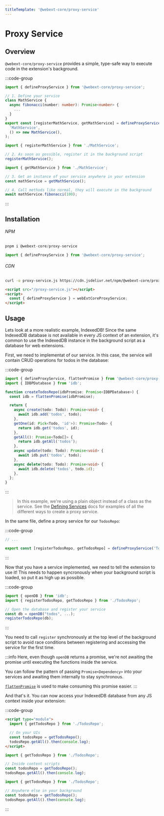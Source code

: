 ```yaml
---
titleTemplate: '@webext-core/proxy-service'
---
```


# Proxy Service

<ChipGroup>
  <Chip text="MV2" type="manifest" />
  <Chip text="MV3" type="manifest" />
  <Chip text="Chrome" type="browser" />
  <Chip text="Firefox" type="browser" />
  <Chip text="Safari" type="browser" />
</ChipGroup>

## Overview

`@webext-core/proxy-service` provides a simple, type-safe way to execute code in the extension's background.

:::code-group

```ts [MathService.ts]
import { defineProxyService } from '@webext-core/proxy-service';

// 1. Define your service
class MathService {
  async fibonacci(number: number): Promise<number> {
    ...
  }
}
export const [registerMathService, getMathService] = defineProxyService(
  'MathService',
  () => new MathService(),
);
```

```ts [background.ts]
import { registerMathService } from './MathService';

// 2. As soon as possible, register it in the background script
registerMathService();
```

```ts [anywhere-else.ts]
import { getMathService } from './MathService';

// 3. Get an instance of your service anywhere in your extension
const mathService = getMathService();

// 4. Call methods like normal, they will execute in the background
await mathService.fibonacci(100);
```

:::

## Installation

###### NPM

```ts
pnpm i @webext-core/proxy-service
```

```ts
import { defineProxyService } from '@webext-core/proxy-service';
```

###### CDN

```sh
curl -o proxy-service.js https://cdn.jsdelivr.net/npm/@webext-core/proxy-service/lib/index.global.js
```

```html
<script src="/proxy-service.js"></script>
<script>
  const { defineProxyService } = webExtCoreProxyService;
</script>
```

## Usage

Lets look at a more realistic example, IndexedDB! Since the same IndexedDB database is not available in every JS context of an extension, it's common to use the IndexedDB instance in the background script as a database for web extensions.

First, we need to implementat of our service. In this case, the service will contain CRUD operations for todos in the database:

:::code-group

```ts [TodosRepo.ts]
import { defineProxyService, flattenPromise } from '@webext-core/proxy-service';
import { IDBPDatabase } from 'idb';

function createTodosRepo(idbPromise: Promise<IDBPDatabase>) {
  const idb = flattenPromise(idbPromise);

  return {
    async create(todo: Todo): Promise<void> {
      await idb.add('todos', todo);
    },
    getOne(id: Pick<Todo, 'id'>): Promise<Todo> {
      return idb.get('todos', id);
    },
    getAll(): Promise<Todo[]> {
      return idb.getAll('todos');
    },
    async update(todo: Todo): Promise<void> {
      await idb.put('todos', todo);
    },
    async delete(todo: Todo): Promise<void> {
      await idb.delete('todos', todo.id);
    },
  };
}
```

:::

> In this example, we're using a plain object instead of a class as the service. See the [Defining Services](./defining-services) docs for examples of all the different ways to create a proxy service.

In the same file, define a proxy service for our `TodosRepo`:

:::code-group

```ts [TodosRepo.ts]
// ...

export const [registerTodosRepo, getTodosRepo] = defineProxyService('TodosRepo', createTodosRepo);
```

:::

Now that you have a service implemented, we need to tell the extension to use it! This needs to happen syncronously when your background script is loaded, so put it as high up as possible.

:::code-group

```ts [background.ts]
import { openDB } from 'idb';
import { registerTodosRepo, getTodosRepo } from './TodosRepo';

// Open the database and register your service
const db = openDB("todos", ...);
registerTodosRepo(db);
```

:::

You need to call `register` synchronously at the top level of the background script to avoid race conditions between registering and accessing the service for the first time.

:::info
Here, even though `openDB` returns a promise, we're not awaiting the promise until executing the functions inside the service.

You can follow the pattern of passing `Promise<Dependency>` into your services and awaiting them internally to stay synchronous.

[`flattenPromise`](/api/proxy-service#flattenpromise) is used to make consuming this promise easier.
:::

And that's it. You can now access your IndexedDB database from any JS context inside your extension:

:::code-group

```html [extension-page.html]
<script type="module">
  import { getTodosRepo } from './TodosRepo';

  // On your UIs
  const todosRepo = getTodosRepo();
  todosRepo.getAll().then(console.log);
</script>
```

```ts [content-script.ts]
import { getTodosRepo } from './TodosRepo';

// Inside content scripts
const todosRepo = getTodosRepo();
todosRepo.getAll().then(console.log);
```

```ts [background/some-helper.ts]
import { getTodosRepo } from './TodosRepo';

// Anywhere else in your background
const todosRepo = getTodosRepo();
todosRepo.getAll().then(console.log);
```

:::
